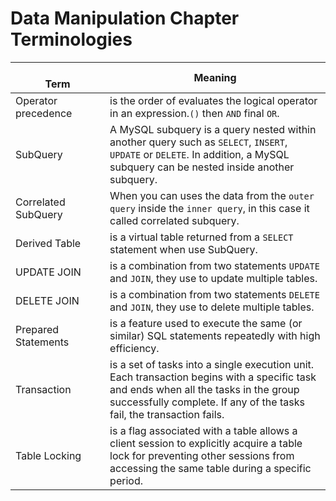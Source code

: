 # Data Manipulation Chapter Terminologies

<br> Term <img width=300/>| Meaning
---|---|
Operator precedence | is the order of evaluates the logical operator in an expression.`()` then `AND` final `OR`.
SubQuery | A MySQL subquery is a query nested within another query such as `SELECT`, `INSERT`, `UPDATE` or `DELETE`. In addition, a MySQL subquery can be nested inside another subquery.
Correlated SubQuery | When you can uses the data from the `outer query` inside the `inner query`, in this case it called correlated subquery.
Derived Table | is a virtual table returned from a `SELECT` statement when use SubQuery.
UPDATE JOIN | is a combination from two statements `UPDATE` and `JOIN`, they use to update multiple tables.
DELETE JOIN | is a combination from two statements `DELETE` and `JOIN`, they use to delete multiple tables.
Prepared Statements | is a feature used to execute the same (or similar) SQL statements repeatedly with high efficiency.
Transaction | is a set of tasks into a single execution unit. Each transaction begins with a specific task and ends when all the tasks in the group successfully complete. If any of the tasks fail, the transaction fails.
Table Locking | is a flag associated with a table allows a client session to explicitly acquire a table lock for preventing other sessions from accessing the same table during a specific period.
